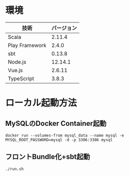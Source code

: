 # 環境
| 技術 | バージョン |
----|---- 
| Scala| 2.11.4 |
| Play Framework| 2.4.0 |
| sbt | 0.13.8 |
| Node.js| 12.14.1 |
| Vue.js| 2.6.11 |
| TypeScript| 3.8.3 |

# ローカル起動方法
## MySQLのDocker Container起動

`docker run --volumes-from mysql_data --name mysql -e MYSQL_ROOT_PASSWORD=mysql -d -p 3306:3306 mysql`

## フロントBundle化+sbt起動
`./run.sh`
